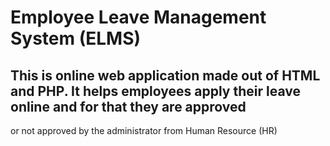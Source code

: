 # Employee Leave Management System (ELMS)
## This is online web application made out of HTML and PHP. It helps employees apply their leave online and for that they are approved
or not approved by the administrator from Human Resource (HR)
